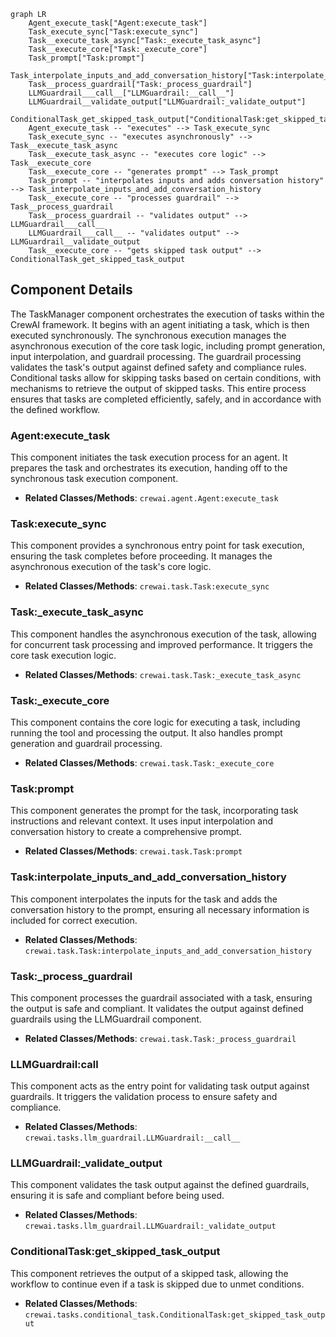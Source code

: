 ```mermaid
graph LR
    Agent_execute_task["Agent:execute_task"]
    Task_execute_sync["Task:execute_sync"]
    Task__execute_task_async["Task:_execute_task_async"]
    Task__execute_core["Task:_execute_core"]
    Task_prompt["Task:prompt"]
    Task_interpolate_inputs_and_add_conversation_history["Task:interpolate_inputs_and_add_conversation_history"]
    Task__process_guardrail["Task:_process_guardrail"]
    LLMGuardrail___call__["LLMGuardrail:__call__"]
    LLMGuardrail__validate_output["LLMGuardrail:_validate_output"]
    ConditionalTask_get_skipped_task_output["ConditionalTask:get_skipped_task_output"]
    Agent_execute_task -- "executes" --> Task_execute_sync
    Task_execute_sync -- "executes asynchronously" --> Task__execute_task_async
    Task__execute_task_async -- "executes core logic" --> Task__execute_core
    Task__execute_core -- "generates prompt" --> Task_prompt
    Task_prompt -- "interpolates inputs and adds conversation history" --> Task_interpolate_inputs_and_add_conversation_history
    Task__execute_core -- "processes guardrail" --> Task__process_guardrail
    Task__process_guardrail -- "validates output" --> LLMGuardrail___call__
    LLMGuardrail___call__ -- "validates output" --> LLMGuardrail__validate_output
    Task__execute_core -- "gets skipped task output" --> ConditionalTask_get_skipped_task_output
```

## Component Details

The TaskManager component orchestrates the execution of tasks within the CrewAI framework. It begins with an agent initiating a task, which is then executed synchronously. The synchronous execution manages the asynchronous execution of the core task logic, including prompt generation, input interpolation, and guardrail processing. The guardrail processing validates the task's output against defined safety and compliance rules. Conditional tasks allow for skipping tasks based on certain conditions, with mechanisms to retrieve the output of skipped tasks. This entire process ensures that tasks are completed efficiently, safely, and in accordance with the defined workflow.

### Agent:execute_task
This component initiates the task execution process for an agent. It prepares the task and orchestrates its execution, handing off to the synchronous task execution component.
- **Related Classes/Methods**: `crewai.agent.Agent:execute_task`

### Task:execute_sync
This component provides a synchronous entry point for task execution, ensuring the task completes before proceeding. It manages the asynchronous execution of the task's core logic.
- **Related Classes/Methods**: `crewai.task.Task:execute_sync`

### Task:_execute_task_async
This component handles the asynchronous execution of the task, allowing for concurrent task processing and improved performance. It triggers the core task execution logic.
- **Related Classes/Methods**: `crewai.task.Task:_execute_task_async`

### Task:_execute_core
This component contains the core logic for executing a task, including running the tool and processing the output. It also handles prompt generation and guardrail processing.
- **Related Classes/Methods**: `crewai.task.Task:_execute_core`

### Task:prompt
This component generates the prompt for the task, incorporating task instructions and relevant context. It uses input interpolation and conversation history to create a comprehensive prompt.
- **Related Classes/Methods**: `crewai.task.Task:prompt`

### Task:interpolate_inputs_and_add_conversation_history
This component interpolates the inputs for the task and adds the conversation history to the prompt, ensuring all necessary information is included for correct execution.
- **Related Classes/Methods**: `crewai.task.Task:interpolate_inputs_and_add_conversation_history`

### Task:_process_guardrail
This component processes the guardrail associated with a task, ensuring the output is safe and compliant. It validates the output against defined guardrails using the LLMGuardrail component.
- **Related Classes/Methods**: `crewai.task.Task:_process_guardrail`

### LLMGuardrail:__call__
This component acts as the entry point for validating task output against guardrails. It triggers the validation process to ensure safety and compliance.
- **Related Classes/Methods**: `crewai.tasks.llm_guardrail.LLMGuardrail:__call__`

### LLMGuardrail:_validate_output
This component validates the task output against the defined guardrails, ensuring it is safe and compliant before being used.
- **Related Classes/Methods**: `crewai.tasks.llm_guardrail.LLMGuardrail:_validate_output`

### ConditionalTask:get_skipped_task_output
This component retrieves the output of a skipped task, allowing the workflow to continue even if a task is skipped due to unmet conditions.
- **Related Classes/Methods**: `crewai.tasks.conditional_task.ConditionalTask:get_skipped_task_output`
